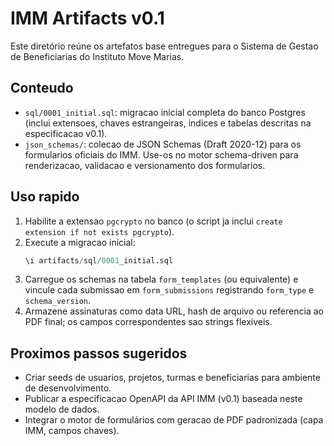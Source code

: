 # IMM Artifacts v0.1

Este diretório reúne os artefatos base entregues para o Sistema de Gestao de Beneficiarias do Instituto Move Marias.

## Conteudo

- `sql/0001_initial.sql`: migracao inicial completa do banco Postgres (inclui extensoes, chaves estrangeiras, indices e tabelas descritas na especificacao v0.1).
- `json_schemas/`: colecao de JSON Schemas (Draft 2020-12) para os formularios oficiais do IMM. Use-os no motor schema-driven para renderizacao, validacao e versionamento dos formularios.

## Uso rapido

1. Habilite a extensao `pgcrypto` no banco (o script ja inclui `create extension if not exists pgcrypto`).
2. Execute a migracao inicial:
   ```sql
   \i artifacts/sql/0001_initial.sql
   ```
3. Carregue os schemas na tabela `form_templates` (ou equivalente) e vincule cada submissao em `form_submissions` registrando `form_type` e `schema_version`.
4. Armazene assinaturas como data URL, hash de arquivo ou referencia ao PDF final; os campos correspondentes sao strings flexiveis.

## Proximos passos sugeridos

- Criar seeds de usuarios, projetos, turmas e beneficiarias para ambiente de desenvolvimento.
- Publicar a especificacao OpenAPI da API IMM (v0.1) baseada neste modelo de dados.
- Integrar o motor de formulários com geracao de PDF padronizada (capa IMM, campos chaves).
